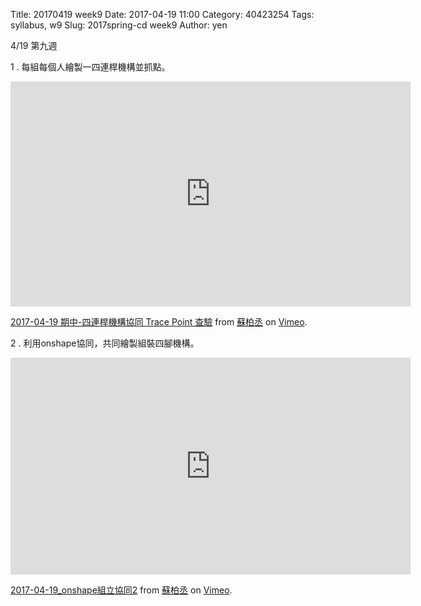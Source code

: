 Title: 20170419 week9
Date: 2017-04-19 11:00
Category: 40423254
Tags: syllabus, w9
Slug: 2017spring-cd week9
Author: yen

4/19 第九週

1 . 每組每個人繪製一四連桿機構並抓點。

<!-- PELICAN_END_SUMMARY -->

<iframe src="https://player.vimeo.com/video/213774522" width="640" height="360" frameborder="0" webkitallowfullscreen mozallowfullscreen allowfullscreen></iframe>
<p><a href="https://vimeo.com/213774522">2017-04-19 期中-四連桿機構協同 Trace Point 查驗</a> from <a href="https://vimeo.com/user45596496">蘇柏丞</a> on <a href="https://vimeo.com">Vimeo</a>.</p>

2 . 利用onshape協同，共同繪製組裝四腳機構。

<iframe src="https://player.vimeo.com/video/213789183" width="640" height="347" frameborder="0" webkitallowfullscreen mozallowfullscreen allowfullscreen></iframe>
<p><a href="https://vimeo.com/213789183">2017-04-19_onshape組立協同2</a> from <a href="https://vimeo.com/user45596496">蘇柏丞</a> on <a href="https://vimeo.com">Vimeo</a>.</p>

